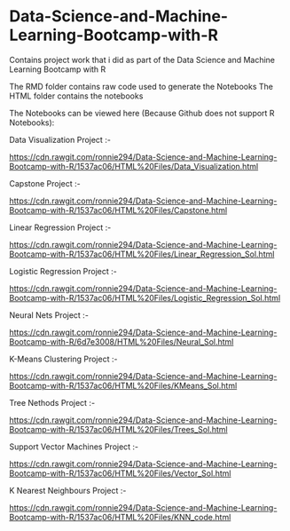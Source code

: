 # Data-Science-and-Machine-Learning-Bootcamp-with-R
Contains project work that i did as part of the Data Science and Machine Learning Bootcamp with R

The RMD folder contains raw code used to generate the Notebooks
The HTML folder contains the notebooks

The Notebooks can be viewed here (Because Github does not support R Notebooks):

Data Visualization Project :-

https://cdn.rawgit.com/ronnie294/Data-Science-and-Machine-Learning-Bootcamp-with-R/1537ac06/HTML%20Files/Data_Visualization.html

Capstone Project :-

https://cdn.rawgit.com/ronnie294/Data-Science-and-Machine-Learning-Bootcamp-with-R/1537ac06/HTML%20Files/Capstone.html

Linear Regression Project :-

https://cdn.rawgit.com/ronnie294/Data-Science-and-Machine-Learning-Bootcamp-with-R/1537ac06/HTML%20Files/Linear_Regression_Sol.html

Logistic Regression Project :-

https://cdn.rawgit.com/ronnie294/Data-Science-and-Machine-Learning-Bootcamp-with-R/1537ac06/HTML%20Files/Logistic_Regression_Sol.html

Neural Nets Project :-

https://cdn.rawgit.com/ronnie294/Data-Science-and-Machine-Learning-Bootcamp-with-R/6d7e3008/HTML%20Files/Neural_Sol.html

K-Means Clustering Project :-

https://cdn.rawgit.com/ronnie294/Data-Science-and-Machine-Learning-Bootcamp-with-R/1537ac06/HTML%20Files/KMeans_Sol.html

Tree Nethods Project :-

https://cdn.rawgit.com/ronnie294/Data-Science-and-Machine-Learning-Bootcamp-with-R/1537ac06/HTML%20Files/Trees_Sol.html

Support Vector Machines Project :-

https://cdn.rawgit.com/ronnie294/Data-Science-and-Machine-Learning-Bootcamp-with-R/1537ac06/HTML%20Files/Vector_Sol.html

K Nearest Neighbours Project :-

https://cdn.rawgit.com/ronnie294/Data-Science-and-Machine-Learning-Bootcamp-with-R/1537ac06/HTML%20Files/KNN_code.html
